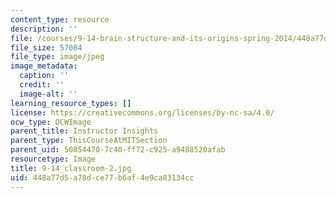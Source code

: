 ```yaml
---
content_type: resource
description: ''
file: /courses/9-14-brain-structure-and-its-origins-spring-2014/448a77d5a78dce77b6af4e9ca83134cc_9-14_classroom-2.jpg
file_size: 57084
file_type: image/jpeg
image_metadata:
  caption: ''
  credit: ''
  image-alt: ''
learning_resource_types: []
license: https://creativecommons.org/licenses/by-nc-sa/4.0/
ocw_type: OCWImage
parent_title: Instructor Insights
parent_type: ThisCourseAtMITSection
parent_uid: 50854470-7c40-ff72-c925-a9488520afab
resourcetype: Image
title: 9-14_classroom-2.jpg
uid: 448a77d5-a78d-ce77-b6af-4e9ca83134cc
---
```

